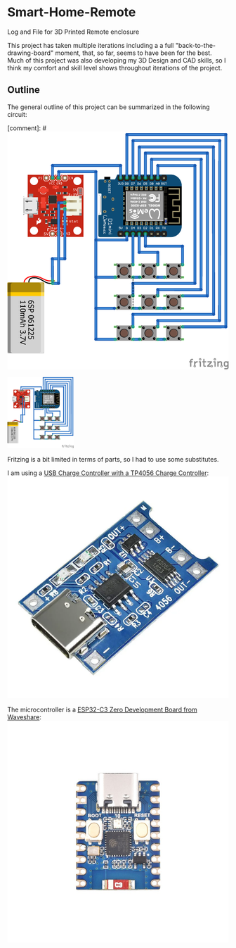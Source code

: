 # Smart-Home-Remote
Log and File for 3D Printed Remote enclosure


This project has taken multiple iterations including a a full "back-to-the-drawing-board" moment, that, so far, seems to have been for the best. Much of this project was also developing my 3D Design and CAD skills, so I think my comfort and skill level shows throughout iterations of the project.

## Outline

The general outline of this project can be summarized in the following circuit:

[comment]: #![General Circuit](https://github.com/LiamO-814/Smart-Home-Remote/blob/main/References/GeneralCircuit.png)


<img src="https://github.com/LiamO-814/Smart-Home-Remote/blob/main/References/GeneralCircuit.png" width="30%" height="30%">

Fritzing is a bit limited in terms of parts, so I had to use some substitutes. 

I am using a [USB Charge Controller with a TP4056 Charge Controller](https://www.aliexpress.us/item/3256804241424963.html?spm=a2g0o.order_list.order_list_main.17.59e274ddH2cvsc&gatewayAdapt=glo2usa):
![Charge Controller](https://github.com/LiamO-814/Smart-Home-Remote/blob/main/References/TP4056%20USB-C%20Charger.png)

The microcontroller is a [ESP32-C3 Zero Development Board from Waveshare](https://www.waveshare.com/esp32-c3-zero.htm):
![uController](https://github.com/LiamO-814/Smart-Home-Remote/blob/main/References/ESP32%20C3.jpg)
 



